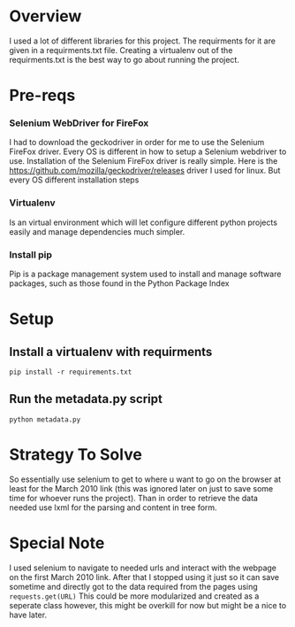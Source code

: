 # Overview
I used a lot of different libraries for this project. The requirments for it are given in a requirments.txt file. 
Creating a virtualenv out of the requirments.txt is the best way to go about running the project.

# Pre-reqs
### Selenium WebDriver for FireFox
I had to download the geckodriver in order for me to use the Selenium FireFox driver. 
Every OS is different in how to setup a Selenium webdriver to use. 
Installation of the Selenium FireFox driver is really simple. Here is the https://github.com/mozilla/geckodriver/releases driver
I used for linux. But every OS different installation steps
### Virtualenv
Is an virtual environment which will let configure different python projects easily and manage dependencies much simpler.
### Install pip
Pip is a package management system used to install and manage software packages, such as those found in the Python Package Index

# Setup
## Install a virtualenv with requirments
```pip install -r requirements.txt```

## Run the metadata.py script
`python metadata.py`

# Strategy To Solve
So essentially use selenium to get to where u want to go on the browser at least for the March 2010 link (this was ignored later on just to 
save some time for whoever runs the project). Than in order to retrieve the data needed use lxml for the parsing and content in
tree form.

# Special Note
I used selenium to navigate to needed urls and interact with the webpage on the first March 2010 link. After that I stopped using it
just so it can save sometime and directly got to the data required from the pages using `requests.get(URL)`
This could be more modularized and created as a seperate class however, this might be overkill for now but might be a nice to have later.
